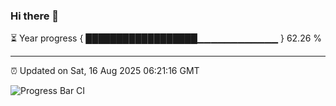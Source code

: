 ### Hi there 👋

⏳ Year progress { ██████████████████▁▁▁▁▁▁▁▁▁▁▁▁ } 62.26 %

---

⏰ Updated on Sat, 16 Aug 2025 06:21:16 GMT

![Progress Bar CI](https://github.com/liununu/liununu/workflows/Progress%20Bar%20CI/badge.svg)
